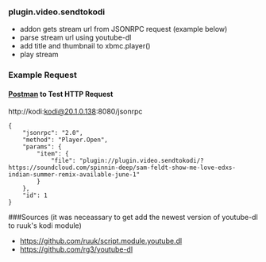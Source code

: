 ### plugin.video.sendtokodi

- addon gets stream url from JSONRPC request (example below)
- parse stream url using youtube-dl
- add title and thumbnail to xbmc.player()
- play stream

### Example Request

#### [Postman](https://www.getpostman.com/) to Test HTTP Request


http://kodi:kodi@20.1.0.138:8080/jsonrpc

```
{
	"jsonrpc": "2.0",
	"method": "Player.Open",
	"params": {
		"item": {
			"file": "plugin://plugin.video.sendtokodi/?https://soundcloud.com/spinnin-deep/sam-feldt-show-me-love-edxs-indian-summer-remix-available-june-1"
		}
	},
	"id": 1
}
```

###Sources
(it was neceassary to get add the newest version of youtube-dl to ruuk's kodi module)
- https://github.com/ruuk/script.module.youtube.dl
- https://github.com/rg3/youtube-dl
